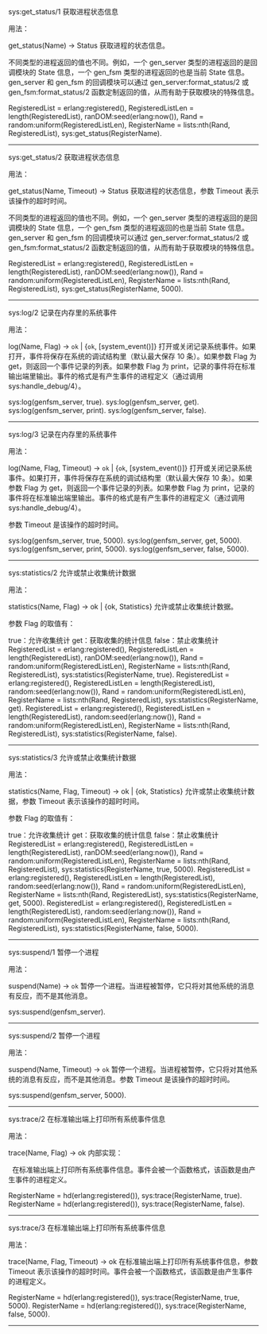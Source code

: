 sys:get_status/1
获取进程状态信息

用法：

get_status(Name) -> Status
获取进程的状态信息。

不同类型的进程返回的值也不同。例如，一个 gen_server 类型的进程返回的是回调模块的 State 信息，一个 gen_fsm 类型的进程返回的也是当前 State 信息。gen_server 和 gen_fsm 的回调模块可以通过 gen_server:format_status/2 或 gen_fsm:format_status/2 函数定制返回的值，从而有助于获取模块的特殊信息。

RegisteredList = erlang:registered(),
RegisteredListLen = length(RegisteredList),
ranDOM:seed(erlang:now()),
Rand = random:uniform(RegisteredListLen),
RegisterName = lists:nth(Rand, RegisteredList),
sys:get_status(RegisterName).

----------
sys:get_status/2
获取进程状态信息

用法：

get_status(Name, Timeout) -> Status
获取进程的状态信息，参数 Timeout 表示该操作的超时时间。

不同类型的进程返回的值也不同。例如，一个 gen_server 类型的进程返回的是回调模块的 State 信息，一个 gen_fsm 类型的进程返回的也是当前 State 信息。gen_server 和 gen_fsm 的回调模块可以通过 gen_server:format_status/2 或 gen_fsm:format_status/2 函数定制返回的值，从而有助于获取模块的特殊信息。

RegisteredList = erlang:registered(),
RegisteredListLen = length(RegisteredList),
ranDOM:seed(erlang:now()),
Rand = random:uniform(RegisteredListLen),
RegisterName = lists:nth(Rand, RegisteredList),
sys:get_status(RegisterName, 5000).

----------
sys:log/2
记录在内存里的系统事件

用法：

log(Name, Flag) -> `ok` | {`ok`, [system_event()]}
打开或关闭记录系统事件。如果打开，事件将保存在系统的调试结构里（默认最大保存 10 条）。如果参数 Flag 为 get，则返回一个事件记录的列表。如果参数 Flag 为 print，记录的事件将在标准输出端里输出。事件的格式是有产生事件的进程定义（通过调用 sys:handle_debug/4）。

sys:log(genfsm_server, true).
sys:log(genfsm_server, get).
sys:log(genfsm_server, print).
sys:log(genfsm_server, false).

----------
sys:log/3
记录在内存里的系统事件

用法：

log(Name, Flag, Timeout) -> `ok` | {`ok`, [system_event()]}
打开或关闭记录系统事件。如果打开，事件将保存在系统的调试结构里（默认最大保存 10 条）。如果参数 Flag 为 get，则返回一个事件记录的列表。如果参数 Flag 为 print，记录的事件将在标准输出端里输出。事件的格式是有产生事件的进程定义（通过调用 sys:handle_debug/4）。

参数 Timeout 是该操作的超时时间。

sys:log(genfsm_server, true, 5000).
sys:log(genfsm_server, get, 5000).
sys:log(genfsm_server, print, 5000).
sys:log(genfsm_server, false, 5000).

----------
sys:statistics/2
允许或禁止收集统计数据

用法：

statistics(Name, Flag) -> ok | {ok, Statistics}
允许或禁止收集统计数据。

参数 Flag 的取值有：

true：允许收集统计
get：获取收集的统计信息
false：禁止收集统计
RegisteredList = erlang:registered(),
RegisteredListLen = length(RegisteredList),
ranDOM:seed(erlang:now()),
Rand = random:uniform(RegisteredListLen),
RegisterName = lists:nth(Rand, RegisteredList),
sys:statistics(RegisterName, true).
RegisteredList = erlang:registered(),
RegisteredListLen = length(RegisteredList),
random:seed(erlang:now()),
Rand = random:uniform(RegisteredListLen),
RegisterName = lists:nth(Rand, RegisteredList),
sys:statistics(RegisterName, get).
RegisteredList = erlang:registered(),
RegisteredListLen = length(RegisteredList),
random:seed(erlang:now()),
Rand = random:uniform(RegisteredListLen),
RegisterName = lists:nth(Rand, RegisteredList),
sys:statistics(RegisterName, false).

----------
sys:statistics/3
允许或禁止收集统计数据

用法：

statistics(Name, Flag, Timeout) -> ok | {ok, Statistics}
允许或禁止收集统计数据，参数 Timeout 表示该操作的超时时间。

参数 Flag 的取值有：

true：允许收集统计
get：获取收集的统计信息
false：禁止收集统计
RegisteredList = erlang:registered(),
RegisteredListLen = length(RegisteredList),
ranDOM:seed(erlang:now()),
Rand = random:uniform(RegisteredListLen),
RegisterName = lists:nth(Rand, RegisteredList),
sys:statistics(RegisterName, true, 5000).
RegisteredList = erlang:registered(),
RegisteredListLen = length(RegisteredList),
random:seed(erlang:now()),
Rand = random:uniform(RegisteredListLen),
RegisterName = lists:nth(Rand, RegisteredList),
sys:statistics(RegisterName, get, 5000).
RegisteredList = erlang:registered(),
RegisteredListLen = length(RegisteredList),
random:seed(erlang:now()),
Rand = random:uniform(RegisteredListLen),
RegisterName = lists:nth(Rand, RegisteredList),
sys:statistics(RegisterName, false, 5000).

----------
sys:suspend/1
暂停一个进程

用法：

suspend(Name) -> `ok`
暂停一个进程。当进程被暂停，它只将对其他系统的消息有反应，而不是其他消息。

sys:suspend(genfsm_server).

----------
sys:suspend/2
暂停一个进程

用法：

suspend(Name, Timeout) -> `ok`
暂停一个进程。当进程被暂停，它只将对其他系统的消息有反应，而不是其他消息。参数 Timeout 是该操作的超时时间。

sys:suspend(genfsm_server, 5000).

----------
sys:trace/2
在标准输出端上打印所有系统事件信息

用法：

trace(Name, Flag) -> ok
内部实现：

&nbsp;
在标准输出端上打印所有系统事件信息。事件会被一个函数格式，该函数是由产生事件的进程定义。

RegisterName = hd(erlang:registered()),
sys:trace(RegisterName, true).
RegisterName = hd(erlang:registered()),
sys:trace(RegisterName, false).

----------
sys:trace/3
在标准输出端上打印所有系统事件信息

用法：

trace(Name, Flag, Timeout) -> ok
在标准输出端上打印所有系统事件信息，参数 Timeout 表示该操作的超时时间。事件会被一个函数格式，该函数是由产生事件的进程定义。

RegisterName = hd(erlang:registered()),
sys:trace(RegisterName, true, 5000).
RegisterName = hd(erlang:registered()),
sys:trace(RegisterName, false, 5000).

----------
